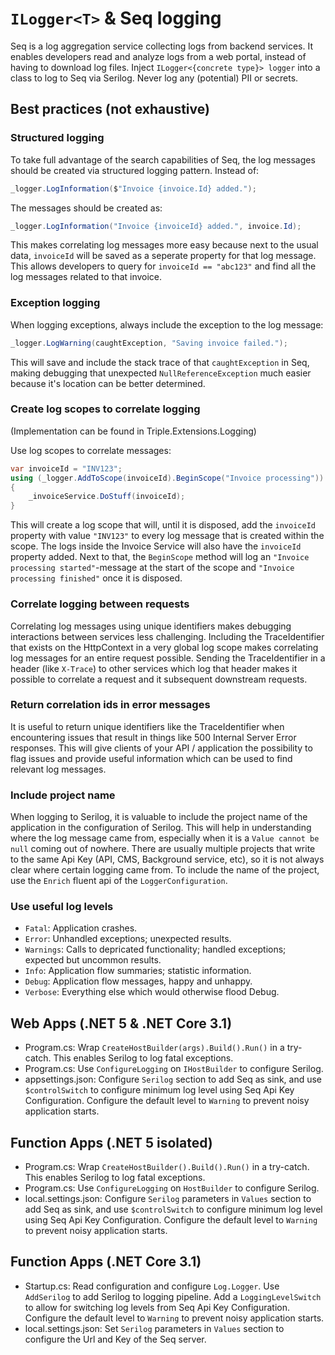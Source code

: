 # `ILogger<T>` &amp; Seq logging

Seq is a log aggregation service collecting logs from backend services. It enables developers read and analyze logs from a web portal, instead of having to download log files. Inject `ILogger<{concrete type}> logger` into a class to log to Seq via Serilog. Never log any (potential) PII or secrets. 

## Best practices (not exhaustive)

### Structured logging

To take full advantage of the search capabilities of Seq, the log messages should be created via structured logging pattern. Instead of:

```c#
_logger.LogInformation($"Invoice {invoice.Id} added.");
```

The messages should be created as:

```c#
_logger.LogInformation("Invoice {invoiceId} added.", invoice.Id);
```

This makes correlating log messages more easy because next to the usual data, `invoiceId` will be saved as a seperate property for that log message. This allows developers to query for `invoiceId == "abc123"` and find all the log messages related to that invoice.

### Exception logging

When logging exceptions, always include the exception to the log message:

```c#
_logger.LogWarning(caughtException, "Saving invoice failed.");
```

This will save and include the stack trace of that `caughtException` in Seq, making debugging that unexpected `NullReferenceException` much easier because it's location can be better determined.

### Create log scopes to correlate logging

(Implementation can be found in Triple.Extensions.Logging)

Use log scopes to correlate messages:

```c#
var invoiceId = "INV123";
using (_logger.AddToScope(invoiceId).BeginScope("Invoice processing"))
{
    _invoiceService.DoStuff(invoiceId);
}
```

This will create a log scope that will, until it is disposed, add the `invoiceId` property with value `"INV123"` to every log message that is created within the scope. The logs inside the Invoice Service will also have the `invoiceId` property added. Next to that, the `BeginScope` method will log an `"Invoice processing started"`-message at the start of the scope and `"Invoice processing finished"` once it is disposed. 

### Correlate logging between requests

Correlating log messages using unique identifiers makes debugging interactions between services less challenging. Including the TraceIdentifier that exists on the HttpContext in a very global log scope makes correlating log messages for an entire request possible. Sending the TraceIdentifier in a header (like `X-Trace`) to other services which log that header makes it possible to correlate a request and it subsequent downstream requests.

### Return correlation ids in error messages

It is useful to return unique identifiers like the TraceIdentifier when encountering issues that result in things like 500 Internal Server Error responses. This will give clients of your API / application the possibility to flag issues and provide useful information which can be used to find relevant log messages.

### Include project name

When logging to Serilog, it is valuable to include the project name of the application in the configuration of Serilog. This will help in understanding where the log message came from, especially when it is a `Value cannot be null` coming out of nowhere. There are usually multiple projects that write to the same Api Key (API, CMS, Background service, etc), so it is not always clear where certain logging came from. To include the name of the project, use the `Enrich` fluent api of the `LoggerConfiguration`.

### Use useful log levels

- `Fatal`: Application crashes.
- `Error`: Unhandled exceptions; unexpected results.
- `Warnings`: Calls to depricated functionality; handled exceptions; expected but uncommon results.
- `Info`: Application flow summaries; statistic information.
- `Debug`: Application flow messages, happy and unhappy.
- `Verbose`: Everything else which would otherwise flood Debug.

## Web Apps (.NET 5 & .NET Core 3.1)

- Program.cs: Wrap `CreateHostBuilder(args).Build().Run()` in a try-catch. This enables Serilog to log fatal exceptions.
- Program.cs: Use `ConfigureLogging` on `IHostBuilder` to configure Serilog.
- appsettings.json: Configure `Serilog` section to add Seq as sink, and use `$controlSwitch` to configure minimum log level using Seq Api Key Configuration. Configure the default level to `Warning` to prevent noisy application starts.

## Function Apps (.NET 5 isolated)

- Program.cs: Wrap `CreateHostBuilder().Build().Run()` in a try-catch. This enables Serilog to log fatal exceptions.
- Program.cs: Use `ConfigureLogging` on `HostBuilder` to configure Serilog.
- local.settings.json: Configure `Serilog` parameters in `Values` section to add Seq as sink, and use `$controlSwitch` to configure minimum log level using Seq Api Key Configuration.  Configure the default level to `Warning` to prevent noisy application starts.

## Function Apps (.NET Core 3.1)

- Startup.cs: Read configuration and configure `Log.Logger`. Use `AddSerilog` to add Serilog to logging pipeline. Add a `LoggingLevelSwitch` to allow for switching log levels from Seq Api Key Configuration. Configure the default level to `Warning` to prevent noisy application starts.
- local.settings.json: Set `Serilog` parameters in `Values` section to configure the Url and Key of the Seq server.

